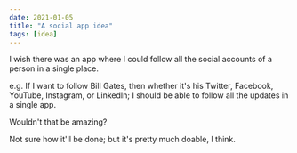 ```yaml
---
date: 2021-01-05
title: "A social app idea"
tags: [idea]
---
```


I wish there was an app where I could follow all the social accounts of a person in a single place.

e.g. If I want to follow Bill Gates, then whether it's his Twitter, Facebook, YouTube, Instagram, or LinkedIn; I should be able to follow all the updates in a single app.

Wouldn't that be amazing?

Not sure how it'll be done; but it's pretty much doable, I think.